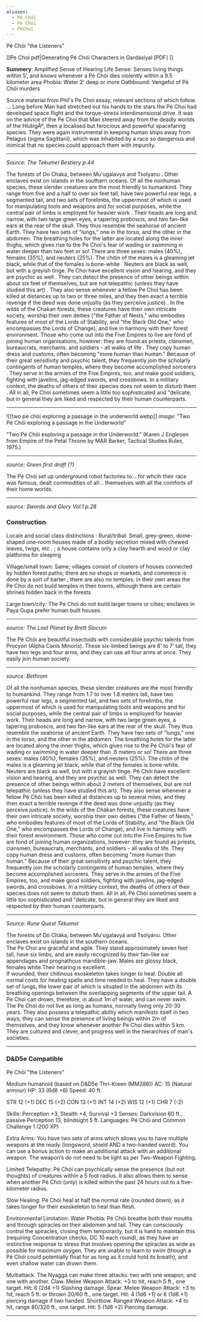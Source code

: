 ```yaml
---
aliases:
  - Pé Chói
  - Pe Choi
  - PeChoi
---
```

Pé Chói "the Listeners"

[[Pe Choi.pdf|Generating Pé Chói Characters in Gardásiyal [PDF] ]]

**Summery**:
Amplified Sense of Hearing
Life Sense: Senses living things within 5’, and knows whenever a Pé Chói dies violently within a 9.5 kilometer area
Phobia: Water 2' deep or more
Oathbound: Vengeful of Pé Chói murders

Source material from Phil's Pe Choi essay, relevant sections of which follow.
... Long before Man had stretched out his hands to the stars the Pe Choi had developed space flight and the torque-stress interdimensional drive.
It was on the advice of the Pe Choi that Man steered away from the deadly worlds of the HlutrgÃº, then a localised but ferocious and powerful spacefaring species. They were again instrumental in keeping human ships away from Pelagus (sigma Sagittarii), which was inhabited by a race so dangerous and inimical that no species could approach them with impunity.

---
_Source: The Tekumel Bestiery p.44_

The forests of Do Chaka, between Mu'ugalavya and Tsolyanu . Other enclaves exist on islands in the southern oceans.
Of all the nonhuman species, these slender creatures are the most friendly to humankind. They range from five and a half to over six feet tall, have two powerful rear legs, a segmented tail, and two sets of forelimbs, the uppermost of which is used for manipulating tools and weapons and for social purposes, while the central pair of limbs is employed for heavier work . Their heads are long and narrow, with two large green eyes, a tapering proboscis, and two fan-like ears at the rear of the skull.
They thus resemble the seahorse of ancient Earth. They have two sets of "lungs," one in the torso, and the other in the abdomen. The breathing holes for the latter are located along the inner thighs, which gives rise to the Pe Choi's fear of wading or swimming in water deeper than two feet or so! There are three sexes: males (40%), females (35%), and neuters (25%). The chitin of the males is a gleaming jet black, while that of the females is bone-white . Neuters are black as well, but with a greyish tinge. Pe Choi have excellent vision and hearing, and they are psychic as well . They can detect the presence of other beings within about six feet of themselves, but are not telepathic (unless they have studied this art) . They also sense whenever a fellow Pe Choi has been killed at distances up to two or three miles, and they then exact a terrible revenge if the deed was done unjustly (as they perceive justice) . In the wilds of the Chakan forests, these creatures have their own intricate society, worship their own deities ("the Father of Nests," who embodies features of most of the Lords of Stability, and "the Black Old One," who encompasses the Lords of Change), and live in harmony with their forest environment. Those who come out into the Five Empires to live are fond of joining human organisations, however: they are found as priests, clansmen, bureaucrats, merchants, and soldiers - all walks of life . They copy human dress and customs, often becoming "more human than human." Because of their great sensitivity and psychic talent, they frequently join the scholarly contingents of human temples, where they become
accomplished sorcerers . They serve in the armies of the Five Empires, too, and make good soldiers, fighting with javelins, jag-edged swords, and crossbows. In a military context, the deaths of others of their species does not seem to disturb them . All in all, Pe Choi sometimes seem a little too sophisticated and "delicate, but in general they are liked and respected by their human counterparts.

---
![[two pé chói exploring a passage in the underworld.webp]]
*image*: "Two Pé Chói exploring a passage in the Underworld"

“Two Pé Chói exploring a passage in the Underworld.”  (Karen J Englesen from Empire of the Petal Throne by MAR Barker, Tactical Studies Rules, 1975.)

---
_source: Green first draft (?)_

The Pé Chói set up underground robot factories to... for whcih their race was famous, dealt commodities of all... themselves with all the comforts of their home worlds.

---
_source: Swords and Glory Vol.1 p.28_  
### Construction  
Locale and social class distinctions : Rural/tribal: Small, grey-green, dome-shaped one-room houses made of a bodily secretion mixed with chewed leaves, twigs, etc . ; a house contains only a clay hearth and wood or clay platforms for sleeping

Village/small town: Same; villages consist of clusters of houses connected by hidden forest paths; there are no shops or markets, and commerce is done by a sort of barter ; there are also no temples; in their own areas the Pe Choi do not build temples in their towns, although there are certain shrines hidden back in the forests

Large town/city: The Pe Choi do not build larger towns or cities; enclaves in Paya Gupa prefer human built houses.

---
_source: The Lost Planet by Brett Slocum_

The Pé Chói are beautiful insectoids with considerable psychic talents from Procyon (Alpha Canis Minoris). These six-limbed beings are 6’ to 7’ tall, they have two legs and four arms, and they can use all four arms at once. They easily join human society.

---
_source: Bethrom_

Of all the nonhuman species, these slender creatures are the most friendly to humankind. They range from 1.7 to over 1.8 meters tall, have two powerful rear legs, a segmented tail, and two sets of forelimbs, the uppermost of which is used for manipulating tools and weapons and for social purposes, while the central pair of limbs is employed for heavier work. Their heads are long and narrow, with two large green eyes, a tapering proboscis, and two fan-like ears at the rear of the skull. They thus resemble the seahorse of ancient Earth. They have two sets of "lungs," one in the torso, and the other in the abdomen.  The breathing holes for the latter are located along the inner thighs, which gives rise to the Pé Chói's fear of wading or swimming in water deeper than .6 meters or so! There are three sexes: males (40%), females (35%), and neuters (25%). The chitin of the males is a gleaming jet black, while that of the females is bone-white. Neuters are black as well, but with a grayish tinge. Pé Chói have excellent vision and hearing, and they are psychic as well. They can detect the presence of other beings within about 2 meters of themselves, but are not telepathic (unless they have studied this art). They also sense whenever a fellow Pé Chói has been killed at distances up to several miles, and they then exact a terrible revenge if the deed was done unjustly (as they perceive justice). In the wilds of the Chákan forests, these creatures have their own intricate society, worship their own deities ("the Father of Nests," who embodies features of most of the Lords of Stability, and "the Black Old One," who encompasses the Lords of Change), and live in harmony with their forest environment. Those who come out into the Five Empires to live are fond of joining human organizations, however: they are found as priests, clansmen, bureaucrats, merchants, and soldiers - all walks of life. They copy human dress and customs, often becoming "more human than human." Because of their great sensitivity and psychic talent, they frequently join the scholarly contingents of human temples, where they become accomplished sorcerers. They serve in the armies of the Five Empires, too, and make good soldiers, fighting with javelins, jag-edged swords, and crossbows. In a military context, the deaths of others of their species does not seem to disturb them. All in all, Pé Chói sometimes seem a little too sophisticated and "delicate, but in general they are liked and respected by their human counterparts.

---
*Source: Rune Quest Tékumel*

The forests of Dó Cháka, between Mu'ugalavyá and Tsolyánu. Other enclaves exist on islands in the southern oceans.  
The Pe Choi are graceful and agile. They stand approximately seven feet tall, have six limbs, and are easily recognized by their fan-like ear appendages and prognathous mandible-jaw. Males are glossy black, females white.Their hearing is excellent.  
If wounded, their chitinous exoskeleton takes longer to heal. Double all normal costs for healing spells and time needed to heal. They have a double set of lungs, the lower pair of which is situated in the abdomen with its breathing openings between the overlapping segments of the upper tail. A Pe Choi can drown, therefore, in about 1m of water, and can never swim. The Pe Choi do not live as long as humans, normally living only 20-30 years. They also possess a telepathic ability which manifests itself in two ways; they can sense the presence of living beings within 2m of themselves, and they know whenever another Pe Choi dies within 5 km. They are cultured and clever, and progress well in the hierarchies of man's societies.

---
### D&D5e Compatible

Pé Chói "the Listeners"

Medium humanoid (based on D&D5e Thri-Kreen (MM288))
AC: 15 (Natural armour)
HP: 33 (6d8 +6)
Speed: 40 ft.

STR 12 (+1)	DEC 15  (+2)	CON 13 (+1)	INT 14 (+2)	WIS 12 (+1)	CHR 7 (-2)

Skills: Perception +3, Stealth +4, Survival +3
Senses: Darkvision 60 ft., passive Perception 13, blindsight 5 ft.
Languages: Pé Chói and Common
Challenge 1 (200 XP)

Extra Arms: You have two sets of arms which allows you to have multiple weapons at the ready (longsword, shield AND a two-handed sword). You can use a bonus action to make an additional attack with an additional weapon. The weapon’s do not need to be light as per Two-Weapon Fighting.

Limited Telepathy: Pé Chói can psychically sense the presence (but not thoughts) of creatures within a 5 foot radius. It also allows them to sense when another Pé Chói (only) is killed within the past 24 hours out to a five-kilometer radius.

Slow Healing: Pé Chói heal at half the normal rate (rounded down), as it takes longer for their exoskeleton to heal than flesh.

Environmental Limitation: Water Phobia: Pé Chói breathe both their mouths and through spiracles on their abdomen and tail. They can consciously control the spiracles, closing them temporarily, but it is hard to maintain this (requiring Concentration checks, DC 10 each round), as they have an instinctive response to stress that involves opening the spiracles as wide as possible for maximum oxygen. They are unable to learn to swim (though a Pé Chói could potentially float for as long as it could hold its breath), and even shallow water can drown them.

Multiattack. The Nyaggá can make three attacks: two with one weapon, and one with another.
Claw. Melee Weapon Attack: +3 to hit, reach 5 ft., one target. Hit: 6 (2d4 +1) Slashing damage.
Spear. Melee Weapon Attack: +3 to hit, reach 5 ft. or thrown 20/60 ft., one target. Hit: 4 (1d6 +1) or 6 (1d8 +1) piercing damage if two handed.
Shortbow. Ranged Weapon Attack: +4 to hit, range 80/320 ft., one target. Hit: 5 (1d6 +2) Piercing damage.

---
